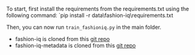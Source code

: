 To start, first install the requirements from the requirements.txt using the following command:
`pip install -r data\fashion-iq\requirements.txt

Then, you can now run `train_fashioniq.py` in the main folder.

- fashion-iq is cloned from this [git repo](https://github.com/XiaoxiaoGuo/fashion-iq.git)
- fashion-iq-metadata is cloned from this [git repo](https://github.com/hongwang600/fashion-iq-metadata.git)